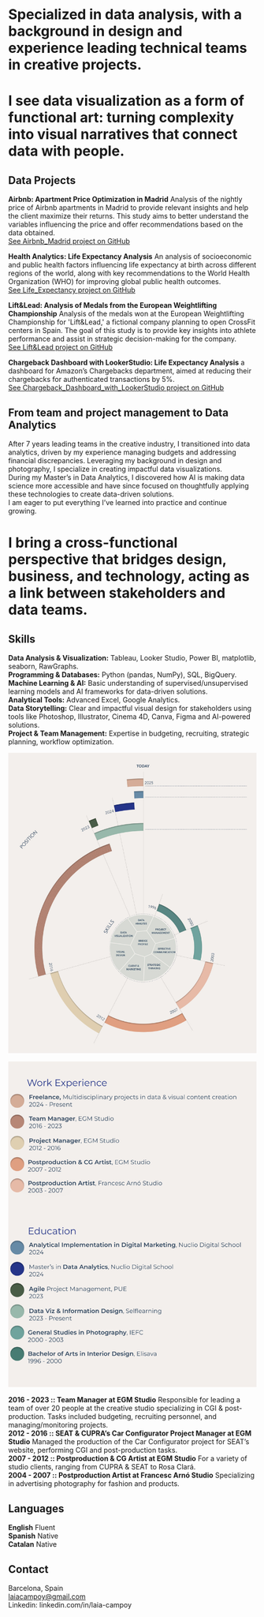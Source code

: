 # Specialized in data analysis, with a background in design and experience leading technical teams in creative projects.
# I see data visualization as a form of functional art: turning complexity into visual narratives that connect data with people.

## Data Projects

**Airbnb: Apartment Price Optimization in Madrid** Analysis of the nightly price of Airbnb apartments in Madrid to provide relevant insights and help the client maximize their returns. This study aims to better understand the variables influencing the price and offer recommendations based on the data obtained.    
[See Airbnb_Madrid project on GitHub](https://github.com/Laiacs/Portfolio/tree/main/Airbnb_Madrid)  

**Health Analytics: Life Expectancy Analysis** An analysis of socioeconomic and public health factors influencing life expectancy at birth across different regions of the world, along with key recommendations to the World Health Organization (WHO) for improving global public health outcomes.  
[See Life_Expectancy project on GitHub](https://github.com/Laiacs/Portfolio/tree/main/Life_Expectancy)  

**Lift&Lead: Analysis of Medals from the European Weightlifting Championship** Analysis of the medals won at the European Weightlifting Championship for 'Lift&Lead,' a fictional company planning to open CrossFit centers in Spain. The goal of this study is to provide key insights into athlete performance and assist in strategic decision-making for the company.  
[See Lift&Lead project on GitHub](https://github.com/Laiacs/Portfolio/tree/main/Lift_&_Lead)  

**Chargeback Dashboard with LookerStudio: Life Expectancy Analysis** a dashboard for Amazon’s Chargebacks department, aimed at reducing their chargebacks for authenticated transactions by 5%.  
[See Chargeback_Dashboard_with_LookerStudio project on GitHub](https://github.com/Laiacs/Portfolio/tree/main/Chargeback_Dashboard_with_LookerStudio)  

## From team and project management to Data Analytics
After 7 years leading teams in the creative industry, I transitioned into data analytics, driven by my experience managing budgets and addressing financial discrepancies. Leveraging my background in design and photography, I specialize in creating impactful data visualizations.  
During my Master’s in Data Analytics, I discovered how AI is making data science more accessible and have since focused on thoughtfully applying these technologies to create data-driven solutions.  
I am eager to put everything I’ve learned into practice and continue growing.

# I bring a cross-functional perspective that bridges design, business, and technology, acting as a link between stakeholders and data teams.

## Skills
**Data Analysis & Visualization:** Tableau, Looker Studio, Power BI, matplotlib, seaborn, RawGraphs.         
**Programming & Databases:** Python (pandas, NumPy), SQL, BigQuery.  
**Machine Learning & AI:** Basic understanding of supervised/unsupervised learning models and AI frameworks for data-driven solutions.   
**Analytical Tools:** Advanced Excel, Google Analytics.   
**Data Storytelling:** Clear and impactful visual design for stakeholders using tools like Photoshop, Illustrator, Cinema 4D, Canva, Figma and AI-powered solutions.  
**Project & Team Management:** Expertise in budgeting, recruiting, strategic planning, workflow optimization.

![CVEspiral](CV_Espiral_01.jpg)

![Llegenda_02](Llegenda_02.png)

**2016 - 2023 :: Team Manager at EGM Studio**
Responsible for leading a team of over 20 people at the creative studio specializing in CGI & post-production. Tasks included budgeting, recruiting personnel, and managing/monitoring projects.  
**2012 - 2016 :: SEAT & CUPRA’s Car Configurator Project Manager at EGM Studio**
Managed the production of the Car Configurator project for SEAT’s website, performing CGI and post-production tasks.  
**2007 - 2012 :: Postproduction & CG Artist at EGM Studio**
For a variety of studio clients, ranging from CUPRA & SEAT to Rosa Clará.  
**2004 - 2007 :: Postproduction Artist at Francesc Arnó Studio**
Specializing in advertising photography for fashion and products.  

## Languages  

**English**
Fluent  
**Spanish**
Native  
**Catalan**
Native

## Contact
Barcelona, Spain  
laiacampoy@gmail.com  
Linkedin: linkedin.com/in/laia-campoy  

